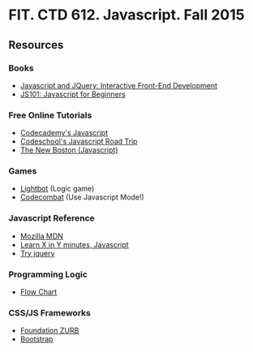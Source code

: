 FIT. CTD 612. Javascript. Fall 2015
===================================

## Resources

### Books

  * [Javascript and JQuery: Interactive Front-End Development](http://www.amazon.com/dp/1118531647/)
  * [JS101: Javascript for Beginners](http://www.amazon.com/dp/1495327825)

### Free Online Tutorials

  * [Codecademy's Javascript](https://www.codecademy.com/tracks/javascript)
  * [Codeschool's Javascript Road Trip](https://www.codeschool.com/courses/javascript-road-trip-part-1)
  * [The New Boston (Javascript)](https://www.thenewboston.com/videos.php?cat=10)


### Games

  * [Lightbot](http://lightbot.com/hocflash.html) (Logic game)
  * [Codecombat](http://codecombat.com/) (Use Javascript Mode!)


### Javascript Reference
  * [Mozilla MDN](https://developer.mozilla.org/en-US/docs/Web/JavaScript/A_re-introduction_to_JavaScript)
  * [Learn X in Y minutes, Javascript](http://learnxinyminutes.com/docs/javascript/)
  * [Try jquery](http://try.jquery.com/)


### Programming Logic
  * [Flow Chart](https://en.wikipedia.org/wiki/Flowchart)

### CSS/JS Frameworks
  * [Foundation ZURB](http://foundation.zurb.com/)
  * [Bootstrap](http://getbootstrap.com/)

